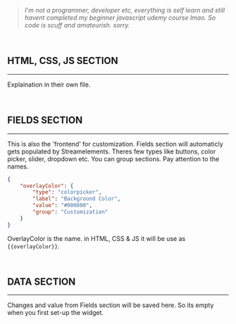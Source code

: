 > _I'm not a programmer, developer etc, everything is self learn and still havent completed my beginner javascript udemy course lmao. So code is scuff and amateurish. sorry._

<br/>

## HTML, CSS, JS SECTION

---

Explaination in their own file.

<br/>

## FIELDS SECTION

---

This is also the 'frontend' for customization.
Fields section will automaticly gets populated by Streamelements.
Theres few types like buttons, color picker, slider, dropdown etc.
You can group sections.
Pay attention to the names.

```JSON
{
    "overlayColor": {
        "type": "colorpicker",
        "label": "Background Color",
        "value": "#000000",
        "group": "Customization"
    }
}
```

OverlayColor is the name. in HTML, CSS & JS it will be use as `{{overlayColor}}`.

<br/>

## DATA SECTION

---

Changes and value from Fields section will be saved here. So its empty when you first set-up the widget.

